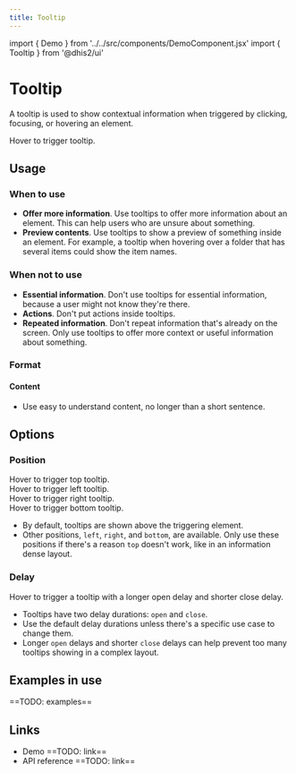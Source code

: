 ```yaml
---
title: Tooltip
---
```


import { Demo } from '../../src/components/DemoComponent.jsx'
import { Tooltip } from '@dhis2/ui'

# Tooltip

A tooltip is used to show contextual information when triggered by clicking, focusing, or hovering an element.

<Demo>
    <Tooltip content="Tooltip content">Hover to trigger tooltip.</Tooltip>
</Demo>

## Usage

### When to use

-   **Offer more information**. Use tooltips to offer more information about an element. This can help users who are unsure about something.
-   **Preview contents**. Use tooltips to show a preview of something inside an element. For example, a tooltip when hovering over a folder that has several items could show the item names.

### When not to use

-   **Essential information**. Don't use tooltips for essential information, because a user might not know they're there.
-   **Actions**. Don't put actions inside tooltips.
-   **Repeated information**. Don't repeat information that's already on the screen. Only use tooltips to offer more context or useful information about something.

### Format

#### Content

-   Use easy to understand content, no longer than a short sentence.

## Options

### Position

<Demo>
    <Tooltip content="Tooltip content">Hover to trigger top tooltip.</Tooltip>
    <br/>
    <Tooltip placement="left" content="Tooltip content">Hover to trigger left tooltip.</Tooltip>
    <br/>
    <Tooltip placement="right" content="Tooltip content">Hover to trigger right tooltip.</Tooltip>
    <br/>
    <Tooltip placement="bottom" content="Tooltip content">Hover to trigger bottom tooltip.</Tooltip>
</Demo>

-   By default, tooltips are shown above the triggering element.
-   Other positions, `left`, `right`, and `bottom`, are available. Only use these positions if there's a reason `top` doesn't work, like in an information dense layout.

### Delay

<Demo>
    <Tooltip openDelay={500} closeDelay={50} content="Tooltip content">Hover to trigger a tooltip with a longer open delay and shorter close delay.</Tooltip>
</Demo>

-   Tooltips have two delay durations: `open` and `close`.
-   Use the default delay durations unless there's a specific use case to change them.
-   Longer `open` delays and shorter `close` delays can help prevent too many tooltips showing in a complex layout.

## Examples in use

==TODO: examples==

## Links

-   Demo ==TODO: link==
-   API reference ==TODO: link==
